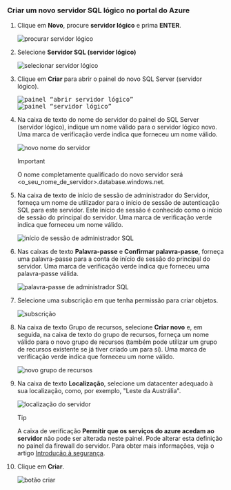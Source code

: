 ### <a name="create-a-new-logical-sql-server-in-the-azure-portal"></a>Criar um novo servidor SQL lógico no portal do Azure

1. Clique em **Novo**, procure **servidor lógico** e prima **ENTER**.

    ![procurar servidor lógico](./media/sql-data-warehouse-create-logical-server/search-logical-server.png)
2. Selecione **Servidor SQL (servidor lógico)** 

    ![selecionar servidor lógico](./media/sql-data-warehouse-create-logical-server/select-logical-server.png)
  
3. Clique em **Criar** para abrir o painel do novo SQL Server (servidor lógico).

   <kbd> ![painel “abrir servidor lógico”](./media/sql-data-warehouse-create-logical-server/open-logical-server-blade.png) </kbd>
    <kbd>![painel “servidor lógico”](./media/sql-data-warehouse-create-logical-server/logical-server-blade.png) </kbd>
  
3. Na caixa de texto do nome do servidor do painel do SQL Server (servidor lógico), indique um nome válido para o servidor lógico novo. Uma marca de verificação verde indica que forneceu um nome válido.
    
    ![novo nome do servidor](./media/sql-data-warehouse-create-logical-server/new-name-logical-server.png)

    > [!IMPORTANT]
    > O nome completamente qualificado do novo servidor será <o_seu_nome_de_servidor>.database.windows.net.
    >
    
4. Na caixa de texto de início de sessão de administrador do Servidor, forneça um nome de utilizador para o início de sessão de autenticação SQL para este servidor. Este início de sessão é conhecido como o início de sessão do principal do servidor. Uma marca de verificação verde indica que forneceu um nome válido.
    
    ![início de sessão de administrador SQL](./media/sql-data-warehouse-create-logical-server/sql-admin-login.png)
5. Nas caixas de texto **Palavra-passe** e **Confirmar palavra-passe**, forneça uma palavra-passe para a conta de início de sessão do principal do servidor. Uma marca de verificação verde indica que forneceu uma palavra-passe válida.
    
    ![palavra-passe de administrador SQL](./media/sql-data-warehouse-create-logical-server/sql-admin-password.png)
6. Selecione uma subscrição em que tenha permissão para criar objetos.

    ![subscrição](./media/sql-data-warehouse-create-logical-server/subscription.png)
7. Na caixa de texto Grupo de recursos, selecione **Criar novo** e, em seguida, na caixa de texto do grupo de recursos, forneça um nome válido para o novo grupo de recursos (também pode utilizar um grupo de recursos existente se já tiver criado um para si). Uma marca de verificação verde indica que forneceu um nome válido.

    ![novo grupo de recursos](./media/sql-data-warehouse-create-logical-server/new-resource-group.png)

8. Na caixa de texto **Localização**, selecione um datacenter adequado à sua localização, como, por exemplo, "Leste da Austrália".
    
    ![localização do servidor](./media/sql-data-warehouse-create-logical-server/server-location.png)
    
    > [!TIP]
    > A caixa de verificação **Permitir que os serviços do azure acedam ao servidor** não pode ser alterada neste painel. Pode alterar esta definição no painel da firewall do servidor. Para obter mais informações, veja o artigo [Introdução à segurança](../articles/sql-database/sql-database-get-started-security.md).
    >
    
9. Clique em **Criar**.

    ![botão criar](./media/sql-data-warehouse-create-logical-server/create.png)



<!--HONumber=Jan17_HO3-->


